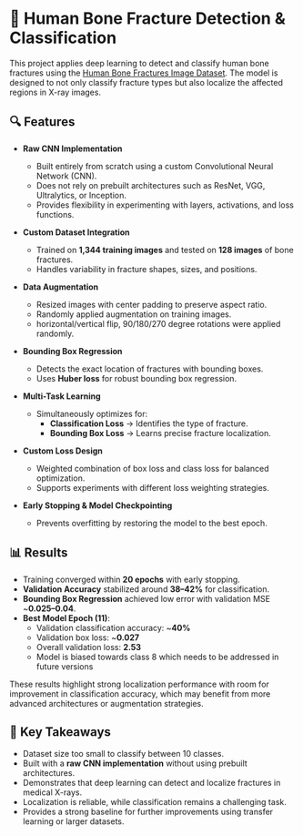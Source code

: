 # 🦴 Human Bone Fracture Detection & Classification  

This project applies deep learning to detect and classify human bone fractures using the [Human Bone Fractures Image Dataset](https://www.kaggle.com/datasets/jockeroika/human-bone-fractures-image-dataset). The model is designed to not only classify fracture types but also localize the affected regions in X-ray images.  

## 🔍 Features  
- **Raw CNN Implementation**  
  - Built entirely from scratch using a custom Convolutional Neural Network (CNN).  
  - Does not rely on prebuilt architectures such as ResNet, VGG, Ultralytics, or Inception.  
  - Provides flexibility in experimenting with layers, activations, and loss functions.  

- **Custom Dataset Integration**  
  - Trained on **1,344 training images** and tested on **128 images** of bone fractures.  
  - Handles variability in fracture shapes, sizes, and positions.  

- **Data Augmentation**  
  - Resized images with center padding to preserve aspect ratio.
  - Randomly applied augmentation on training images.
  - horizontal/vertical flip, 90/180/270 degree rotations were applied randomly.   

- **Bounding Box Regression**  
  - Detects the exact location of fractures with bounding boxes.  
  - Uses **Huber loss** for robust bounding box regression.  

- **Multi-Task Learning**  
  - Simultaneously optimizes for:  
    - **Classification Loss** → Identifies the type of fracture.  
    - **Bounding Box Loss** → Learns precise fracture localization.  

- **Custom Loss Design**  
  - Weighted combination of box loss and class loss for balanced optimization.  
  - Supports experiments with different loss weighting strategies.  

- **Early Stopping & Model Checkpointing**  
  - Prevents overfitting by restoring the model to the best epoch.  

## 📊 Results  
- Training converged within **20 epochs** with early stopping.  
- **Validation Accuracy** stabilized around **38–42%** for classification.  
- **Bounding Box Regression** achieved low error with validation MSE ~**0.025–0.04**.  
- **Best Model Epoch (11)**:  
  - Validation classification accuracy: ~**40%**  
  - Validation box loss: ~**0.027**  
  - Overall validation loss: **2.53**  
  - Model is biased towards class 8 which needs to be addressed in future versions

These results highlight strong localization performance with room for improvement in classification accuracy, which may benefit from more advanced architectures or augmentation strategies.   

## 📌 Key Takeaways  
- Dataset size too small to classify between 10 classes.
- Built with a **raw CNN implementation** without using prebuilt architectures.  
- Demonstrates that deep learning can detect and localize fractures in medical X-rays.  
- Localization is reliable, while classification remains a challenging task.  
- Provides a strong baseline for further improvements using transfer learning or larger datasets.  

